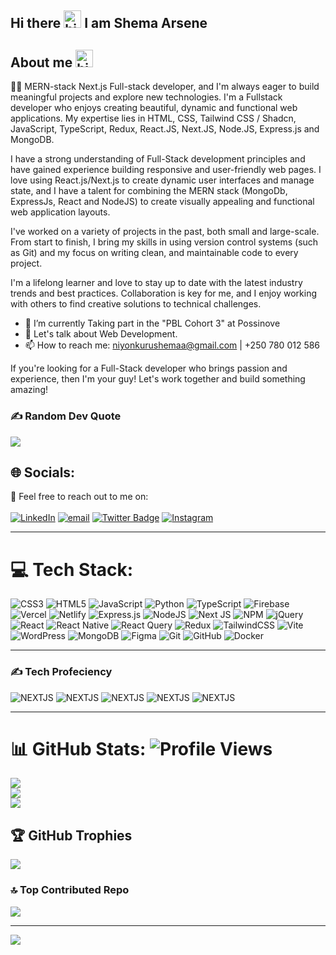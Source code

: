 ## Hi there <img src="https://user-images.githubusercontent.com/1303154/88677602-1635ba80-d120-11ea-84d8-d263ba5fc3c0.gif" width="28px" alt="hi"> **I am Shema Arsene**<br>

## About me <img src="https://user-images.githubusercontent.com/1303154/88677602-1635ba80-d120-11ea-84d8-d263ba5fc3c0.gif" width="28px" alt="hi">

👨‍💻  MERN-stack Next.js Full-stack developer, and I'm always eager to build meaningful projects and explore new technologies.
I'm a Fullstack developer who enjoys creating beautiful, dynamic and functional web applications. My expertise lies in HTML, CSS, Tailwind CSS / Shadcn, JavaScript, TypeScript, Redux, React.JS, Next.JS, Node.JS, Express.js and MongoDB.

I have a strong understanding of Full-Stack development principles and have gained experience building responsive and user-friendly web pages. I love using React.js/Next.js to create dynamic user interfaces and manage state, and I have a talent for combining the MERN stack (MongoDb, ExpressJs, React and NodeJS) to create visually appealing and functional web application layouts.

I've worked on a variety of projects in the past, both small and large-scale. From start to finish, I bring my skills in using version control systems (such as Git) and my focus on writing clean, and maintainable code to every project.

I'm a lifelong learner and love to stay up to date with the latest industry trends and best practices. Collaboration is key for me, and I enjoy working with others to find creative solutions to technical challenges.

- 🔭 I’m currently Taking part in the "PBL Cohort 3" at Possinove
- 💬 Let's talk about Web Development.
- 📫 How to reach me: niyonkurushemaa@gmail.com | +250 780 012 586
  <!-- Profile README -->

If you're looking for a Full-Stack developer who brings passion and experience, then I'm your guy! Let's work together and build something amazing!

### ✍️ Random Dev Quote
![](https://quotes-github-readme.vercel.app/api?type=horizontal&theme=radical)

## 🌐 Socials:

💬 Feel free to reach out to me on: <br/> <br/>
[![LinkedIn](https://img.shields.io/badge/LinkedIn-%230077B5.svg?logo=linkedin&logoColor=white)](https://linkedin.com/in/https://www.linkedin.com/in/shema-arsene-niyonkuru/) 
[![email](https://img.shields.io/badge/Email-D14836?logo=gmail&logoColor=white)](mailto:niyonkurushemaa@gmail.com)
[![Twitter Badge](https://img.shields.io/badge/-@_arsene21-1ca0f1?style=flat&labelColor=ffffff&logo=x&logoColor=black&link=https://twitter.com/_arsene21)](https://twitter.com/_arsene21)
[![Instagram](https://img.shields.io/badge/Instagram-%23E4405F.svg?logo=Instagram&logoColor=white)](https://instagram.com/https://www.instagram.com/_arsene21/) 

---

# 💻 Tech Stack:

![CSS3](https://img.shields.io/badge/css3-%231572B6.svg?style=for-the-badge&logo=css3&logoColor=white) ![HTML5](https://img.shields.io/badge/html5-%23E34F26.svg?style=for-the-badge&logo=html5&logoColor=white) ![JavaScript](https://img.shields.io/badge/javascript-%23323330.svg?style=for-the-badge&logo=javascript&logoColor=%23F7DF1E) ![Python](https://img.shields.io/badge/python-3670A0?style=for-the-badge&logo=python&logoColor=ffdd54) ![TypeScript](https://img.shields.io/badge/typescript-%23007ACC.svg?style=for-the-badge&logo=typescript&logoColor=white) ![Firebase](https://img.shields.io/badge/firebase-%23039BE5.svg?style=for-the-badge&logo=firebase) ![Vercel](https://img.shields.io/badge/vercel-%23000000.svg?style=for-the-badge&logo=vercel&logoColor=white) ![Netlify](https://img.shields.io/badge/netlify-%23000000.svg?style=for-the-badge&logo=netlify&logoColor=#00C7B7) ![Express.js](https://img.shields.io/badge/express.js-%23404d59.svg?style=for-the-badge&logo=express&logoColor=%2361DAFB) ![NodeJS](https://img.shields.io/badge/node.js-6DA55F?style=for-the-badge&logo=node.js&logoColor=white) ![Next JS](https://img.shields.io/badge/Next-black?style=for-the-badge&logo=next.js&logoColor=white) ![NPM](https://img.shields.io/badge/NPM-%23CB3837.svg?style=for-the-badge&logo=npm&logoColor=white) ![jQuery](https://img.shields.io/badge/jquery-%230769AD.svg?style=for-the-badge&logo=jquery&logoColor=white) ![React](https://img.shields.io/badge/react-%2320232a.svg?style=for-the-badge&logo=react&logoColor=%2361DAFB) ![React Native](https://img.shields.io/badge/react_native-%2320232a.svg?style=for-the-badge&logo=react&logoColor=%2361DAFB) ![React Query](https://img.shields.io/badge/-React%20Query-FF4154?style=for-the-badge&logo=react%20query&logoColor=white) ![Redux](https://img.shields.io/badge/redux-%23593d88.svg?style=for-the-badge&logo=redux&logoColor=white) ![TailwindCSS](https://img.shields.io/badge/tailwindcss-%2338B2AC.svg?style=for-the-badge&logo=tailwind-css&logoColor=white) ![Vite](https://img.shields.io/badge/vite-%23646CFF.svg?style=for-the-badge&logo=vite&logoColor=white) ![WordPress](https://img.shields.io/badge/WordPress-%23117AC9.svg?style=for-the-badge&logo=WordPress&logoColor=white) ![MongoDB](https://img.shields.io/badge/MongoDB-%234ea94b.svg?style=for-the-badge&logo=mongodb&logoColor=white) ![Figma](https://img.shields.io/badge/figma-%23F24E1E.svg?style=for-the-badge&logo=figma&logoColor=white) ![Git](https://img.shields.io/badge/git-%23F05033.svg?style=for-the-badge&logo=git&logoColor=white) ![GitHub](https://img.shields.io/badge/github-%23121011.svg?style=for-the-badge&logo=github&logoColor=white) ![Docker](https://img.shields.io/badge/docker-%230db7ed.svg?style=for-the-badge&logo=docker&logoColor=white)

---
### ✍️ Tech Profeciency

![NEXTJS](https://img.shields.io/badge/JavaScript-80%25-blue?style=for-the-badge)
![NEXTJS](https://img.shields.io/badge/ReactJS-90%25-blue?style=for-the-badge)
![NEXTJS](https://img.shields.io/badge/NEXTJS-80%25-blue?style=for-the-badge)
![NEXTJS](https://img.shields.io/badge/NodeJS-70%25-blue?style=for-the-badge)
![NEXTJS](https://img.shields.io/badge/ExpressJS-70%25-blue?style=for-the-badge)

---

# 📊 GitHub Stats: ![Profile Views](https://komarev.com/ghpvc/?username=Shema-arsene&color=blue&style=flat-square)
![](https://github-readme-stats.vercel.app/api?username=shema-arsene&theme=dark&hide_border=false&include_all_commits=true&count_private=true)<br/>
![](https://nirzak-streak-stats.vercel.app/?user=shema-arsene&theme=dark&hide_border=false)<br/>
![](https://github-readme-stats.vercel.app/api/top-langs/?username=shema-arsene&theme=dark&hide_border=false&include_all_commits=true&count_private=true&layout=compact)

## 🏆 GitHub Trophies
![](https://github-profile-trophy.vercel.app/?username=shema-arsene&theme=radical&no-frame=false&no-bg=true&margin-w=4)

### 🔝 Top Contributed Repo
![](https://github-contributor-stats.vercel.app/api?username=shema-arsene&limit=5&theme=dark&combine_all_yearly_contributions=true)

---
[![](https://visitcount.itsvg.in/api?id=shema-arsene&icon=0&color=0)](https://visitcount.itsvg.in)

<!-- Proudly created with GPRM ( https://gprm.itsvg.in ) -->
